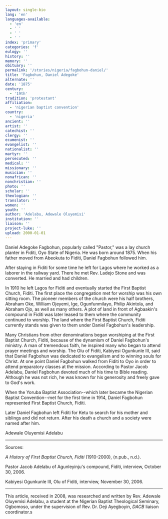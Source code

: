 ```yaml
---
layout: single-bio
lang: 'en'
languages-available:
  - 'en'
  - ' '
  - ' '
  - ' '
index: 'primary'
categories: 'f'
eulogy: ''
history: ''
memory: ''
obituary: ''
permalink: '/stories/nigeria/fagbohun-daniel/'
title: 'Fagbohun, Daniel Adegoke'
alternate: ''
date: '1875'
century:
  - '19th'
tradition: 'protestant'
affiliation:
  - 'nigerian baptist convention'
country:
  - 'nigeria'
ancient: ''
artist: ''
catechist: ''
clergy: ''
ecumenist: ''
evangelist: ''
nationalist: ''
martyr: ''
persecuted: ''
medical: ''
missionary: ''
musician: ''
nonafrican: ''
nonchristian: ''
photo: ''
scholar: ''
theologian: ''
translator: ''
women: ''
youth: ''
author: 'Adelabu, Adewale Oluyemisi'
institution: ''
liaison: ''
project-luke: ''
upload: 2000-01-01
---
```



Daniel Adegoke Fagbohun, popularly called "Pastor," was a lay church planter in Fiditi, Oyo State of Nigeria. He was born around 1875. When his father moved from Abeokuta to Fiditi, Daniel Fagbohun followed him.

After staying in Fiditi for some time he left for Lagos where he worked as a laborer in the railway yard. There he met Rev. Ladejo Stone and was converted. He married and had children.

In 1910 he left Lagos for Fiditi and eventually started the First Baptist Church, Fiditi. The first place the congregation met for worship was his own sitting room. The pioneer members of the church were his half brothers, Abraham Oke, William Ojeyemi, Ige, Ogunfunmilayo, Philip Akintola, and Abraham Ojo, as well as many others. A plot of land in front of Agbaakin's compound in Fiditi was later leased to them where the community continued to worship. The land where the First Baptist Church, Fiditi currently stands was given to them under Daniel Fagbohun's leadership.

Many Christians from other denominations began worshiping at the First Baptist Church, Fiditi, because of the dynamism of Daniel Fagbohun's ministry. A man of tremendous faith, he inspired many who began to attend prayer meetings and worship. The Olu of Fiditi, Kabiyesi Ogunkunle III, said that Daniel Fagbohun was dedicated to evangelism and to winning souls for Christ. At one point Daniel Fagbohun walked from Fiditi to Oyo in order to attend preparatory classes at the mission. According to Pastor Jacob Adelabu, Daniel Fagbohun devoted much of his time to Bible reading. Although he was not rich, he was known for his generosity and freely gave to God's work.

When the Yoruba Baptist Association--which later became the Nigerian Baptist Convention--met for the first time in 1914, Daniel Fagbohun represented First Baptist Church, Fiditi.

Later Daniel Fagbohun left Fiditi for Ketu to search for his mother and siblings and did not return. After his death a church and a society were named after him.

Adewale Oluyemisi Adelabu

---

Sources:

*A History of First Baptist Church, Fiditi* (1910-2000), (n.pub., n.d.).

Pastor Jacob Adelabu of Agunleyinju's compound, Fiditi, interview,  October 30, 2006.

Kabiyesi Ogunkunle III, Olu of Fiditi, interview, November 30, 2006.

---

This article, received in 2008, was researched and written by Rev. Adewale Oluyemisi Adelabu, a student at the Nigerian Baptist Theological Seminary, Ogbomoso, under the supervision of Rev. Dr. Deji Ayegboyin, *DACB* liaison coordinator.s